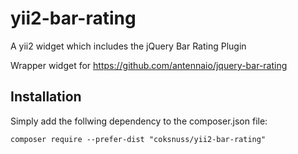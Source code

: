 yii2-bar-rating
===============

A yii2 widget which includes the jQuery Bar Rating Plugin

Wrapper widget for https://github.com/antennaio/jquery-bar-rating

Installation
------------

Simply add the follwing dependency to the composer.json file:

~~~
composer require --prefer-dist "coksnuss/yii2-bar-rating"
~~~

